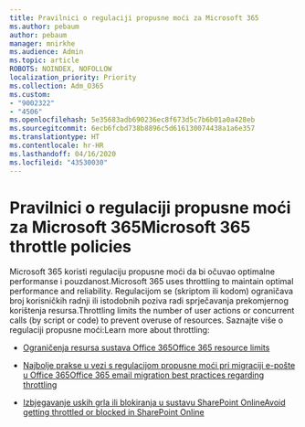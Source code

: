 ```yaml
---
title: Pravilnici o regulaciji propusne moći za Microsoft 365
ms.author: pebaum
author: pebaum
manager: mnirkhe
ms.audience: Admin
ms.topic: article
ROBOTS: NOINDEX, NOFOLLOW
localization_priority: Priority
ms.collection: Adm_O365
ms.custom:
- "9002322"
- "4506"
ms.openlocfilehash: 5e35683adb690236ec8f673d5c7b6b01a0a428eb
ms.sourcegitcommit: 6ecb6fcbd738b8896c5d616130074438a1a6e357
ms.translationtype: HT
ms.contentlocale: hr-HR
ms.lasthandoff: 04/16/2020
ms.locfileid: "43530030"
---
```

# <a name="microsoft-365-throttle-policies"></a><span data-ttu-id="5cd84-102">Pravilnici o regulaciji propusne moći za Microsoft 365</span><span class="sxs-lookup"><span data-stu-id="5cd84-102">Microsoft 365 throttle policies</span></span>

<span data-ttu-id="5cd84-103">Microsoft 365 koristi regulaciju propusne moći da bi očuvao optimalne performanse i pouzdanost.</span><span class="sxs-lookup"><span data-stu-id="5cd84-103">Microsoft 365 uses throttling to maintain optimal performance and reliability.</span></span> <span data-ttu-id="5cd84-104">Regulacijom se (skriptom ili kodom) ograničava broj korisničkih radnji ili istodobnih poziva radi sprječavanja prekomjernog korištenja resursa.</span><span class="sxs-lookup"><span data-stu-id="5cd84-104">Throttling limits the number of user actions or concurrent calls (by script or code) to prevent overuse of resources.</span></span> <span data-ttu-id="5cd84-105">Saznajte više o regulaciji propusne moći:</span><span class="sxs-lookup"><span data-stu-id="5cd84-105">Learn more about throttling:</span></span>

- [<span data-ttu-id="5cd84-106">Ograničenja resursa sustava Office 365</span><span class="sxs-lookup"><span data-stu-id="5cd84-106">Office 365 resource limits</span></span>](https://docs.microsoft.com/office365/Enterprise/office-365-resource-limits)

- [<span data-ttu-id="5cd84-107">Najbolje prakse u vezi s regulacijom propusne moći pri migraciji e-pošte u Office 365</span><span class="sxs-lookup"><span data-stu-id="5cd84-107">Office 365 email migration best practices regarding throttling</span></span>](https://docs.microsoft.com/exchange/mailbox-migration/office-365-migration-best-practices#office-365-throttling)

- [<span data-ttu-id="5cd84-108">Izbjegavanje uskih grla ili blokiranja u sustavu SharePoint Online</span><span class="sxs-lookup"><span data-stu-id="5cd84-108">Avoid getting throttled or blocked in SharePoint Online</span></span>](https://docs.microsoft.com/sharepoint/dev/general-development/how-to-avoid-getting-throttled-or-blocked-in-sharepoint-online)
